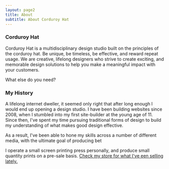 ```yaml
---
layout: page2
title: About 
subtitle: About Corduroy Hat
---
```


### Corduroy Hat

Corduroy Hat is a multidisciplinary design studio built on the principles of the corduroy hat. Be unique, be timeless, be effective, and reward repeat usage. We are creative, lifelong designers who strive to create exciting, and memorable design solutions to help you make a meaningful impact with your customers.


What else do you need?

### My History


A lifelong internet dweller, it seemed only right that after long enough I would end up opening a design studio. 
I have been building websites since 2008, when I stumbled into my first site-builder at the young age of  11.
Since then, I've spent my time pursuing traditional forms of design to build my understanding of what makes good design effective.

As a result, I've been able to hone my skills across a number of different media, with the ultimate goal of producing bet

I operate a small screen printing press personally, and produce small quantity prints on a pre-sale basis. <a href="https://thanosboyz.bigcartel.com"> Check my store for what I've een selling lately. </a>